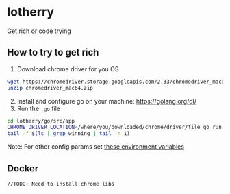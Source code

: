 # lotherry

Get rich or code trying

## How to try to get rich

1. Download chrome driver for you OS

```bash
wget https://chromedriver.storage.googleapis.com/2.33/chromedriver_mac64.zip
unzip chromedriver_mac64.zip
```
2. Install and configure go on your machine: https://golang.org/dl/
3. Run the `.go` file

```bash
cd lotherry/go/src/app
CHROME_DRIVER_LOCATION=/where/you/downloaded/chrome/driver/file go run lotherry.go
tail -f $(ls | grep winning | tail -n 1)
```

Note: For other config params set [these environment variables](https://github.com/alexandrulaurus/lotherry/blob/master/go/src/app/lotherry.go#L14-L21)

## Docker

```bash
//TODO: Need to install chrome libs
```

